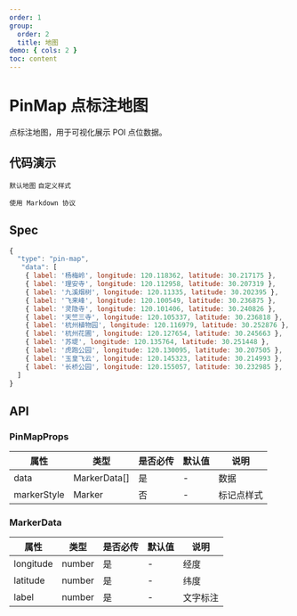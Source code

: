 ```yaml
---
order: 1
group:
  order: 2
  title: 地图
demo: { cols: 2 }
toc: content
---
```


# PinMap 点标注地图

点标注地图，用于可视化展示 POI 点位数据。

## 代码演示

<code src='./demos/default.tsx'>默认地图</code>
<code src='./demos/marker.tsx'>自定义样式</code>

<code src='./demos/markdown.tsx'>使用 Markdown 协议</code>

## Spec

```js
{
  "type": "pin-map",
   "data": [
    { label: '杨梅岭', longitude: 120.118362, latitude: 30.217175 },
    { label: '理安寺', longitude: 120.112958, latitude: 30.207319 },
    { label: '九溪烟树', longitude: 120.11335, latitude: 30.202395 },
    { label: '飞来峰', longitude: 120.100549, latitude: 30.236875 },
    { label: '灵隐寺', longitude: 120.101406, latitude: 30.240826 },
    { label: '天竺三寺', longitude: 120.105337, latitude: 30.236818 },
    { label: '杭州植物园', longitude: 120.116979, latitude: 30.252876 },
    { label: '杭州花圃', longitude: 120.127654, latitude: 30.245663 },
    { label: '苏堤', longitude: 120.135764, latitude: 30.251448 },
    { label: '虎跑公园', longitude: 120.130095, latitude: 30.207505 },
    { label: '玉皇飞云', longitude: 120.145323, latitude: 30.214993 },
    { label: '长桥公园', longitude: 120.155057, latitude: 30.232985 },
  ]
}

```

## API

### PinMapProps

| 属性        | 类型         | 是否必传 | 默认值 | 说明       |
| ----------- | ------------ | -------- | ------ | ---------- |
| data        | MarkerData[] | 是       | -      | 数据       |
| markerStyle | Marker       | 否       | -      | 标记点样式 |

### MarkerData

| 属性      | 类型   | 是否必传 | 默认值 | 说明     |
| --------- | ------ | -------- | ------ | -------- |
| longitude | number | 是       | -      | 经度     |
| latitude  | number | 是       | -      | 纬度     |
| label     | number | 是       | -      | 文字标注 |

